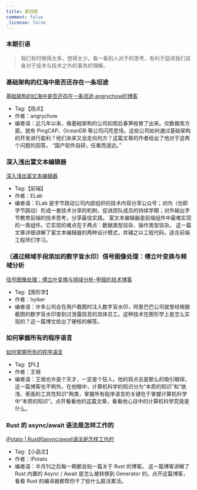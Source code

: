```yaml
---
title: 第四期
comment: false
_license: false
---
```


### 本期引语

> 我们有时做得太多，想得太少。看一看别人对于的思考，有利于促进我们自身对于技术与技术之外的事务的理解。

### 基础架构的红海中是否还存在一条坦途

[基础架构的红海中是否还存在一条坦途·angrychow的博客](https://angrychow.github.io/angrychow-blog/2023/04/16/%E6%91%A9%E8%A5%BF%E5%88%86%E6%B5%B7%EF%BC%9A%E6%95%B0%E6%8D%AE%E5%BA%93%E7%9A%84%E7%BA%A2%E6%B5%B7%E4%B8%AD%E6%98%AF%E5%90%A6%E8%BF%98%E5%AD%98%E5%9C%A8%E4%B8%80%E6%9D%A1%E5%9D%A6%E9%80%94/)

- Tag:【观点】
- 作者：angrychow
- 编者语：近几年以来，做基础架构的公司如雨后春笋般冒了出来。仅数据库方面，就有 PingCAP、OceanDB 等公司闪亮登场。这些公司如何通过基础架构的开发进行盈利？他们未来又会走向何方？这篇文章的作者给出了他对于这两个问题的回答。
“国产软件自研，任重而道远。”

### 深入浅出富文本编辑器

[深入浅出富文本编辑器](https://mp.weixin.qq.com/s?__biz=MzkxNTIwMzU5OQ==&mid=2247494804&idx=1&sn=66953b9aeb15491c636e5a677fb3f994&chksm=c1601ff4f61796e285ed58974cc1d51b02695b4054db150a0a02deebedaef5db28fbb0609f4a&mpshare=1&scene=23&srcid=0421VwFaO2f6Hbcg9D59uEqq&sharer_sharetime=1682082332916&sharer_shareid=39eb9708e014efe369ca04899a675053#rd)

- Tag:【前端】
- 作者：ELab
- 编者语：ELab 是字节跳动公司内部组织的技术内容分享公众号；对内（也即字节跳动）形成一套技术分享的机制，促进团队成员的持续学期；对外输出字节教育前端的技术思考，分享最佳实践。
富文本编辑器是前端组件中最难实现的一类组件。它实现的难点在于两点：数据类型驳杂、操作类型驳杂。
这一篇文章详细讲解了富文本编辑器的两种设计模式，并辅之以工程代码，适合前端工程师们学习。

### （通过频域手段添加的数字盲水印）信号图像处理：傅立叶变换与频域分析

[信号图像处理：傅立叶变换与频域分析-甲醛的技术博客](https://hyiker.com/2022/02/24/%E4%BF%A1%E5%8F%B7%E5%9B%BE%E5%83%8F%E5%A4%84%E7%90%86%EF%BC%9A%E5%82%85%E7%AB%8B%E5%8F%B6%E5%8F%98%E6%8D%A2%E4%B8%8E%E9%A2%91%E5%9F%9F%E5%88%86%E6%9E%90/)

- Tag:【图形学】
- 作者：hyiker
- 编者语：许多公司会在用户截图时注入数字盲水印，阿里巴巴公司就曾经根据截图的数字盲水印查到过泄露信息的具体员工。这种技术在图形学上是怎么实现的？这一篇博文给出了硬核的解答。

### 如何掌握所有的程序语言

[如何掌握所有的程序语言](https://www.yinwang.org/blog-cn/2017/07/06/master-pl)

- Tag:【PL】
- 作者：王垠
- 编者语：王垠也许是个天才，一定是个狂人。他的观点总是那么的吸引眼球，这一篇博客也不例外。在他眼中，计算机科学的知识分为“本质的知识”和“肤浅、表面的工具性知识”两类，掌握所有程序语言的关键在于掌握计算机科学中“本质的知识”。点开看看他的这篇文章，看看他心目中的计算机科学究竟是什么。

### Rust 的 async/await 语法是怎样工作的

[iPotato \| Rust的async/await语法是怎样工作的](https://ipotato.me/article/70)

- Tag:【小品文】
- 作者：iPotato
- 编者语：半月刊之后每一期都会贴一篇关于 Rust 的博客。
这一篇博客讲解了 Rust 内置的 Async / Await 是怎么被转换到 Generator 的。点开这篇博客，看看 Rust 的编译器都帮你干了些什么脏活累活。

